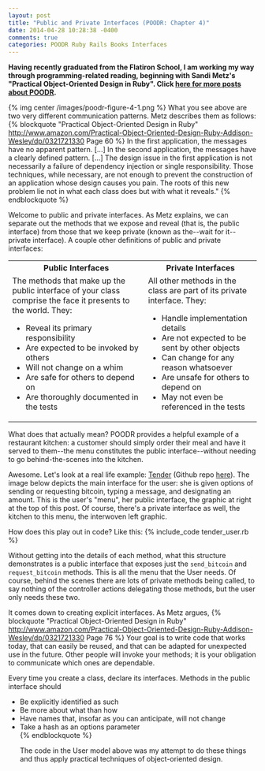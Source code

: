 ```yaml
---
layout: post
title: "Public and Private Interfaces (POODR: Chapter 4)"
date: 2014-04-28 10:28:38 -0400
comments: true
categories: POODR Ruby Rails Books Interfaces
---
```

<strong>Having recently graduated from the Flatiron School, I am working my way through programming-related reading, beginning with Sandi Metz's "Practical Object-Oriented Design in Ruby". Click <a href="/blog/categories/POODR/">here for more posts about POODR</a>.</strong>

{% img center /images/poodr-figure-4-1.png %}
What you see above are two very different communication patterns. Metz describes them as follows:
{% blockquote "Practical Object-Oriented Design in Ruby" http://www.amazon.com/Practical-Object-Oriented-Design-Ruby-Addison-Wesley/dp/0321721330 Page 60 %}
In the first application, the messages have no apparent pattern. [...] In the second application, the messages have a clearly defined pattern. [...] The design issue in the first application is not necessarily a failure of dependency injection or single responsibility. Those techniques, while necessary, are not enough to prevent the construction of an application whose design causes you pain. The roots of this new problem lie not in what each class does but with what it reveals."
{% endblockquote %}

<!--more-->

Welcome to public and private interfaces. As Metz explains, we can separate out the methods that we expose and reveal (that is, the public interface) from those that we keep private (known as the--wait for it--private interface). A couple other definitions of public and private interfaces:
<table>
  <tr>
    <th><strong>Public Interfaces</strong></th>
    <th><strong>Private Interfaces</strong></th>
  </tr>
  <tr>
    <td>The methods that make up the public interface of your class comprise the face it presents to the world. They:
      <ul>
        <li>Reveal its primary responsibility</li>
        <li>Are expected to be invoked by others</li>
        <li>Will not change on a whim</li>
        <li>Are safe for others to depend on</li>
        <li>Are thoroughly documented in the tests</li>
      </ul>
    </td>
    <td>All other methods in the class are part of its private interface. They:
      <ul>
        <li>Handle implementation details</li>
        <li>Are not expected to be sent by other objects</li>
        <li>Can change for any reason whatsoever</li>
        <li>Are unsafe for others to depend on</li>
        <li>May not even be referenced in the tests</li>
      </ul>
    </td>
  </tr>
</table>

What does that actually mean? POODR provides a helpful example of a restaurant kitchen: a customer should simply order their meal and have it served to them--the menu constitutes the public interface--without needing to go behind-the-scenes into the kitchen.

Awesome. Let's look at a real life example: <a href="http://www.tendermessenger.com/">Tender</a> (Github repo <a href="https://github.com/AlexPatriquin/BitcoinMessenger">here</a>). The image below depicts the main interface for the user: she is given options of sending or requesting bitcoin, typing a message, and designating an amount. This is the user's "menu", her public interface, the graphic at right at the top of this post. Of course, there's a private interface as well, the kitchen to this menu, the interwoven left graphic.

How does this play out in code? Like this:
{% include_code tender_user.rb %}

Without getting into the details of each method, what this structure demonstrates is a public interface that exposes just the <code>send_bitcoin</code> and <code>request_bitcoin</code> methods. This is all the menu that the User needs. Of course, behind the scenes there are lots of private methods being called, to say nothing of the controller actions delegating those methods, but the user only needs these two.

It comes down to creating explicit interfaces. As Metz argues,
{% blockquote "Practical Object-Oriented Design in Ruby" http://www.amazon.com/Practical-Object-Oriented-Design-Ruby-Addison-Wesley/dp/0321721330 Page 76 %}
Your goal is to write code that works today, that can easily be reused, and that can be adapted for unexpected use in the future. Other people will invoke your methods; it is your obligation to communicate which ones are dependable.

Every time you create a class, declare its interfaces. Methods in the public
interface should<ul>
<li>Be explicitly identified as such</li>
<li>Be more about what than how</li>
<li>Have names that, insofar as you can anticipate, will not change</li>
<li>Take a hash as an options parameter</li>
{% endblockquote %}

The code in the User model above was my attempt to do these things and thus apply practical techniques of object-oriented design.